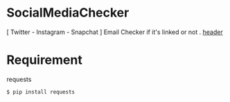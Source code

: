 # SocialMediaChecker
[ Twitter - Instagram - Snapchat ] Email Checker if it's linked or not . 
[header](https://c.top4top.io/p_18813da6c1.png)

# Requirement

 requests 

` $ pip install requests `
